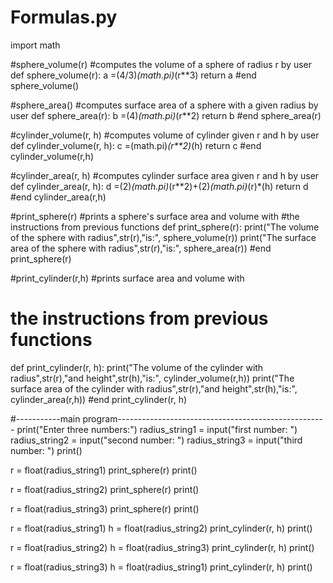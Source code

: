 # Formulas.py
import math 

#sphere_volume(r) 
#computes the volume of a sphere of radius r by user 
def sphere_volume(r):
    a =(4/3)*(math.pi)*(r**3)
    return a
#end sphere_volume()

#sphere_area()
#computes surface area of a sphere with a given radius by user
def sphere_area(r):
    b =(4)*(math.pi)*(r**2)
    return b
#end sphere_area(r)

#cylinder_volume(r, h)
#computes volume of cylinder given r and h by user
def cylinder_volume(r, h):
    c =(math.pi)*(r**2)*(h)
    return c
#end cylinder_volume(r,h)

#cylinder_area(r, h)
#computes cylinder surface area given r and h by user 
def cylinder_area(r, h):
    d =(2)*(math.pi)*(r**2)+(2)*(math.pi)*(r)*(h)
    return d
#end cylinder_area(r,h)

#print_sphere(r) 
#prints a sphere's surface area and volume with 
#the instructions from previous functions
def print_sphere(r):
    print("The volume of the sphere with radius",str(r),"is:", sphere_volume(r))
    print("The surface area of the sphere with radius",str(r),"is:", sphere_area(r))
#end print_sphere(r)

#print_cylinder(r,h) 
#prints surface area and volume with
# the instructions from previous functions
def print_cylinder(r, h):
    print("The volume of the cylinder with radius",str(r),"and height",str(h),"is:", cylinder_volume(r,h))
    print("The surface area of the cylinder with radius",str(r),"and height",str(h),"is:", cylinder_area(r,h))
#end print_cylinder(r, h)

#-----------main program----------------------------------------------------
print("Enter three numbers:")
radius_string1 = input("first number: ")
radius_string2 = input("second number: ")
radius_string3 = input("third number: ")
print()

r = float(radius_string1)
print_sphere(r) 
print()

r = float(radius_string2)
print_sphere(r)
print()

r = float(radius_string3)
print_sphere(r)
print()

r = float(radius_string1)
h = float(radius_string2)
print_cylinder(r, h)
print()

r = float(radius_string2)
h = float(radius_string3)
print_cylinder(r, h)
print()

r = float(radius_string3)
h = float(radius_string1)
print_cylinder(r, h)
print()
